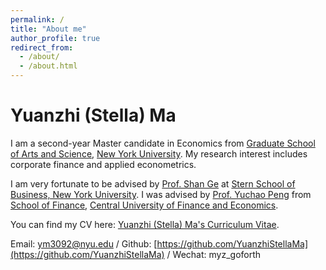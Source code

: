 ```yaml
---
permalink: /
title: "About me"
author_profile: true
redirect_from: 
  - /about/
  - /about.html
---
```


Yuanzhi (Stella) Ma
======
I am a second-year Master candidate in Economics from [Graduate School of Arts and Science](https://gsas.nyu.edu/), [New York University](https://www.nyu.edu/). My research interest includes corporate finance and applied econometrics.

I am very fortunate to be advised by [Prof. Shan Ge](https://www.shan-ge.com/) at [Stern School of Business, New York University](https://www.stern.nyu.edu/). I was advised by [Prof. Yuchao Peng](https://sf.cufe.edu.cn/info/1112/13539.htm) from [School of Finance](https://sf.cufe.edu.cn/), [Central University of Finance and Economics](https://www.cufe.edu.cn/index.htm).

You can find my CV here: [Yuanzhi (Stella) Ma's Curriculum Vitae](../assets/Curriculum_Vitae.pdf).

Email: [ym3092@nyu.edu](mailto:ym3092@nyu.edu) / Github: [https://github.com/YuanzhiStellaMa](https://github.com/YuanzhiStellaMa) / Wechat: myz_goforth
